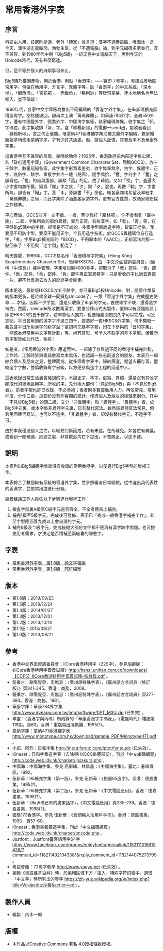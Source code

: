 # 常用香港外字表

## 序言

科技由人用，技窮則變通。老外「磚家」曾言道：漢字不適應電腦，唯淘汰一途。今天，漢字游走電腦間，勃勃生氣。從「不適電腦」論，到字元編碼多家並行、互不兼容，到1980年代中期「Big5碼」一統正體中文電腦天下，再到今天的Unicode時代，沒有甚麼窮途。

但，這不等於惱人的麻煩事可休止。

Big5碼乃臺灣產物，用於香港，則缺「香港字」——實即「粵字」，粵語或粵地區常用字，包括在地用字、方言字、異體字等。缺「香港字」的中文系統，「深水埗」、「鰂魚涌」、「杏花邨」、「赤鱲角」、「鴨脷洲」等皆現空格，連本地地名也無法輸入，豈不惱哉！

1990年代，各家中文字庫廠商推出不同編碼的「香港字外字集」，在Big5碼擴充區增造粵字。空格雖塡回，卻再次上演「萬碼奔騰」。如華康784外字、全眞550外字，還有中國龍外字、國喬外字、中國海字集等，諸家編碼殊異。彼字集之「邨」字碼位，此字集收錄「埗」字。含「綠楊新邨」的電郵一send出，接收者看到「綠楊新埗」，差之何止毫釐。唯蒙納471香港補字集沿襲文鼎外字編碼，數家暢銷報章均使用蒙納字庫，才有少許共通處。但，據個人記憶，其普及率不及華康外字集。

這香港字互不兼容的局面，幾時給勒停？1995年，香港政府把內部造字集公開，名「政府通用字庫」（Government Common Character Set，簡稱GCCS），收三千餘字，數量冠絕各家。此字集字形質素差劣，收字無章無序，古字、異體字、正字、訛俗字、錯字、重複字共冶一爐（見圖）。隨手偶拾，「𡚒」字何字？「奮」之誤寫也。「奮」的首與腹部，誤駁「舊」的足，成了畸胎。又如「𠎀」字，査遍大小字書均無所獲，疑爲「傑」字之訛，「夕」與「歺」混也。再數「𨌺」字，字書所無，卻皆有「翰」字。蓋「𠦝」旁誤書「車」旁也。唯各廠商均希望及早結束「萬碼奔騰」之局，而此字集除了涵蓋各家造字外，更有官方性質，故諸家紛紛採之作標準。

平心而論，GCCS並非一文不值。一者，至少我打「翠林邨」，你不會看到「翠林脷」。二者，字集所收的部份異體，實乃正寫。有些漢字，如「者」、「青」等，在平時Big5碼中的字樣，經常是不正統的。多家字型廠商造字時，皆棄正從俗。我要麼不用該字型，要麼不能用正字。今我用造字技術，於GCCS異體碼位自行造字，「者」字用Big5擴充區的「8ECD」，不用原本的「AACC」，正統寫法的那一點回來了！不用與「老字頭」相混了！

晴天霹靂，1999年，GCCS易名作「香港增補字符集」（Hong Kong Supplementary Character Set，簡稱HKSCS），由「中文介面諮詢委員會」（簡稱「中諮會」）接手管理，字集增加到4000多字，卻取消了「者」部件、「青」部件、「爲」部件、「俞」部件、「眞」部件等正寫異體字！只是增收的字比過去靠譜一些，卻不代表過去收入的訛誤字會剔走。

版本更迭，最新版HKSCS收五千餘字，並已棄Big5投Unicode。對，隨着作業系統版本更新，是時候全球一同擁抱Unicode了。一眾「香港字外字集」完成歷史使命……才怪。因爲不少字型，還是只收錄了Big5的字元。要使粵字不缺，還得造字補完。然而，Unicode所收數萬漢字，要愚公移山式去製作，儼如以有涯隨無涯；即使HKSCS的五千餘字，若單靠個人獨力，也要絕塵閉關良久才可以完成。可別忘記，平日會用到的漢字才不過三四千，要造好一套HKSCS外字集，何不開發一套包含平日所用漢字的新字型？當初補完基本字體，如在下參與的「日和字集」、「開源香港常用中文字體計劃」等，尚有意思，可予人不缺字的基本字型。但若所有字型皆如此作法，殆矣！

如是者，《常用香港外字表》應運而生。一郎除了參與過不同的香港字補完計劃，工作時、工餘時皆與粵語書寫文本爲伍，也認識一些志同道合的朋友。本表乃一郎綜合個人及朋友之見，整理而成。從多個粵字表中，歸納篩選，期望去蕪存菁，壓縮造字字數，並爲收錄粵字分級，以方便參與造字工程的同道中人。

這表收錄日常生活裏會碰到的字，不論正字、本字，俗寫、異體，還是沒有其他字能取代的粵地區用字。所收的字，先分兩大部份：「見於Big5者」與「不見於Big5者」。前者字型也許已收錄，不必添補；後者則多數要動用人力。再依常見、常用程度，分作三級。這部份沒有作客觀的統計，僅憑個人及朋友的經驗來劃分。其中「不見於Big5者」的頭二級，又分「非異體字」和「異體字」。「異體字」者，於Big5字元裏，或本字集非異體字元裏，已有替代寫法。雖然該異體寫法常見，但若用回替代寫法，也可以不造字。「非異體字」者，卻沒有替代字元，不造字不可。

由於本表僅憑個人之力，以經驗判斷而成，若有未逮，在所難免。如各位有異議，或看到一郎疏漏、訛謬之處，非常歡迎向在下提出，不吝賜正，以匡不逮。

## 說明

本表列出Big5編碼字集裏沒有收錄的常用香港字，以便進行Big5字型的增補工作。

本表綜合了數個較有系統的香港外字集，並參照編者日常經驗，從中選出具代表性的香港字，並依常用度進行分級。

編者建議工作人員依以下步驟進行增補工作：

1. 檢査字型裏A級至C級字元是否齊全，不全者應馬上補完。
2. 補完1級至5級字元。完成後可發佈，表示已「完成一般香港字補完工作」，此至字型應涵蓋九成以上會出現的字元。
3. 補完6級及ㄅ級字元。完成後絕大部份文件都不應再有漢字缺字問題。也可按使用者需求，才決定是否增補這兩級裏的哪些字。

## 字表
* [常用香港外字表　第1.6版　純文字檔案](suppchara)
* [常用香港外字表　第1.6版　PDF檔案](suppchara.pdf)

## 版本
* 第1.6版：2019/09/23
* 第1.5版：2018/12/24
* 第1.4版：2014/01/27
* 第1.3版：2013/12/01
* 第1.2版：2013/10/18
* 第1.1版：2013/09/21
* 第1.0版：2013/08/21

## 參考
* 香港中文界面資訊委員會：IICore香港特用字（229字）。參見張群顯：《IICore香港特用字音義試釋》http://hanzi.unihan.com.cn/downloads/【CDF5】IICore香港特用字音義試釋-张群显.pdf 。
* 饒秉才、歐陽覺亞、周無忌：〈廣州話特殊字表〉，《廣州話方言詞典（修訂版）》頁341-345。香港：商務，2009。
* 饒秉才、歐陽覺亞、周無忌：〈廣州話特殊字表〉，《廣州話方言詞典》頁377-380。香港：商務，1981。
* 華康字庫：華康784外字集 http://www.dynacw.com.tw/img/software/DFT_M3U.zip (已失效) 。
* 卓靈：〈香港字與內碼〉所附錄的「華康香港字字碼表」，《電腦時代》雜誌第119期，頁60。香港：電腦易出版集團，1995(?)。
* 蒙納字庫：蒙納471香港補字表 http://www.monotype.com.hk/download/sample_PDF/Monotype471.pdf 。
* 小郎、阿烈：日和字集 http://input.foruto.com/jptxt/fonteudc (已失效) 。
* Klneast：日和字集造字表（去除與HKSCS重覆部份），刊於「中文編碼網頁」http://code.web.idv.hk/charset/jpsakura.php 。
* 中國海：中國海字集。參見 高衡緒、林昌鑫：《中國海字集》。臺北：碁峰資訊，1992。
* 伍新華：95補充字集（第一版）。參見 伍新華：《視窗95造字》。香港：德嘉書業，1995(?)。
* 伍新華：95補充字集（第二版）。參見 伍新華：《中文電腦應用》。香港：德嘉書業，1998(?)。
* 伍新華：〈Big5碼已有的廣東話字〉，《中文電腦應用》頁235-236。香港：德嘉書業，1998(?)。
* 國喬173香港字。參見 伍新華：《倉頡輸入法用戶手冊》。香港：德嘉書業，1993，頁57-60。
* Klneast：香港某報章造字集，刊於「中文編碼網頁」http://code.web.idv.hk/charset/oncode.php 。
* Justfont：Justfont臺客語用字64字 https://www.facebook.com/groups/enjoyfonts/permalink/1182111018610438/?comment_id=1182114921943381&reply_comment_id=1182144075273799 。
* 粵語會館：72粵字敎學 http://www.yueyu.net (已失效) 。
*	編輯《粵語維基百科》時，於編輯區域下方「插入」特殊字符的欄中，選取「中文字」時所列出的粵字 https://zh-yue.wikipedia.org/w/index.php?title=Wikipedia:沙盤&action=edit 。

## 製作人員
* 編製：內木一郎

## 版權
* 本作品以[Creative Commons 署名 4.0授權條款](License.md)授權。

